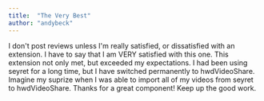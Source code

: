 ```yaml
---
title:  "The Very Best"
author: "andybeck"
---
```

I don't post reviews unless I'm really satisfied, or dissatisfied with an extension. I have to say that I am VERY satisfied with this one. This extension not only met, but exceeded my expectations. I had been using seyret for a long time, but I have switched permanently to hwdVideoShare. Imagine my suprize when I was able to import all of my videos from seyret to hwdVideoShare. Thanks for a great component! Keep up the good work.
